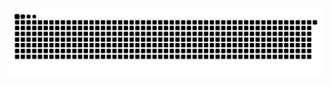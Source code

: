 ![](https://raw.githubusercontent.com/konentung/konentung/output/github-contribution-grid-snake.svg)
